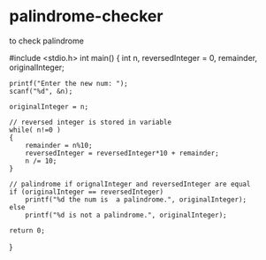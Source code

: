 # palindrome-checker
to check palindrome

#include <stdio.h>
int main()
{
    int n, reversedInteger = 0, remainder, originalInteger;

    printf("Enter the new num: ");
    scanf("%d", &n);

    originalInteger = n;

    // reversed integer is stored in variable 
    while( n!=0 )
    {
        remainder = n%10;
        reversedInteger = reversedInteger*10 + remainder;
        n /= 10;
    }

    // palindrome if orignalInteger and reversedInteger are equal
    if (originalInteger == reversedInteger)
        printf("%d the num is  a palindrome.", originalInteger);
    else
        printf("%d is not a palindrome.", originalInteger);
    
    return 0;
}

